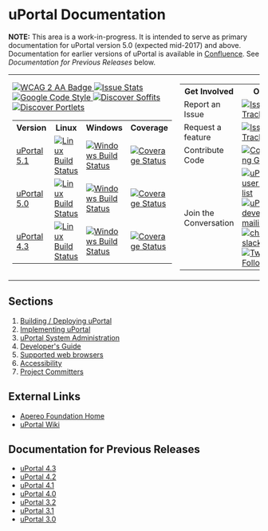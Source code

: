 <link rel="stylesheet" href="css/reset_image_size.css">

# uPortal Documentation

**NOTE:** This area is a work-in-progress. It is intended to serve as primary
documentation for uPortal version 5.0 (expected mid-2017) and above.
Documentation for earlier versions of uPortal is available in
[Confluence](https://wiki.jasig.org). See _Documentation for Previous Releases_
below.

<table border="0">
  <tr>
    <td>
      <a href="https://www.w3.org/TR/WCAG20/">
        <img src="https://www.w3.org/WAI/wcag2AA-blue-v.svg" alt="WCAG 2 AA Badge">
      </a>
      <a href="http://issuestats.com/github/Jasig/uPortal">
        <img src="http://issuestats.com/github/Jasig/uPortal/badge/pr" alt="Issue Stats">
      </a>
      <a href="https://google.github.io/styleguide/javaguide.html">
        <img src="https://img.shields.io/badge/code_style-Google-green.svg?style=flat" alt="Google Code Style">
      </a>
      <a href="https://github.com/search?q=topic%3Auportal+topic%3Asoffit&type=Repositories">
        <img src="https://img.shields.io/badge/discover-soffits-blue.svg?style=flat" alt="Discover Soffits">
      </a>
      <a href="https://github.com/search?q=topic%3Auportal+topic%3Aportlet&type=Repositories">
        <img src="https://img.shields.io/badge/discover-portlets-blue.svg?style=flat" alt="Discover Portlets">
      </a>
      <br>
      <table>
        <tr>
          <th>
            Version
          </th>
          <th>
            Linux
          </th>
          <th>
            Windows
          </th>
          <th>
            Coverage
          </th>
        </tr>
        <tr>
          <td>
            <a href="https://github.com/Jasig/uPortal/tree/master">
              uPortal 5.1
            </a>
          </td>
          <td>
            <a href="https://travis-ci.org/Jasig/uPortal">
              <img src="https://travis-ci.org/Jasig/uPortal.svg?branch=master" alt="Linux Build Status">
            </a>
          </td>
          <td>
            <a href="https://ci.appveyor.com/project/drewwills/uportal/branch/master">
              <img src="https://ci.appveyor.com/api/projects/status/8t95sjt090mf62dh/branch/master?svg=true" alt="Windows Build Status">
            </a>
          </td>
          <td>
            <a href="https://coveralls.io/github/Jasig/uPortal?branch=master">
              <img src="https://coveralls.io/repos/github/Jasig/uPortal/badge.svg?branch=master" alt="Coverage Status">
            </a>
          </td>
        </tr>
        <tr>
          <td>
            <a href="https://github.com/Jasig/uPortal/tree/rel-5-0-patches">
              uPortal 5.0
            </a>
          </td>
          <td>
            <a href="https://travis-ci.org/Jasig/uPortal">
              <img src="https://travis-ci.org/Jasig/uPortal.svg?branch=rel-5-0-patches" alt="Linux Build Status">
            </a>
          </td>
          <td>
            <a href="https://ci.appveyor.com/project/drewwills/uportal/branch/rel-5-0-patches">
              <img src="https://ci.appveyor.com/api/projects/status/8t95sjt090mf62dh/branch/rel-5-0-patches?svg=true" alt="Windows Build Status">
            </a>
          </td>
          <td>
            <a href="https://coveralls.io/github/Jasig/uPortal?branch=rel-5-0-patches">
              <img src="https://coveralls.io/repos/github/Jasig/uPortal/badge.svg?branch=rel-5-0-patches" alt="Coverage Status">
            </a>
          </td>
        </tr>
        <tr>
          <td>
            <a href="https://github.com/Jasig/uPortal/tree/rel-4-3-patches">
              uPortal 4.3
            </a>
          </td>
          <td>
            <a href="https://travis-ci.org/Jasig/uPortal">
              <img src="https://travis-ci.org/Jasig/uPortal.svg?branch=rel-4-3-patches" alt="Linux Build Status">
            </a>
          </td>
          <td>
            <a href="https://ci.appveyor.com/project/drewwills/uportal/branch/rel-4-3-patches">
              <img src="https://ci.appveyor.com/api/projects/status/8t95sjt090mf62dh/branch/rel-4-3-patches?svg=true" alt="Windows Build Status">
            </a>
          </td>
          <td>
            <a href="https://coveralls.io/github/Jasig/uPortal?branch=rel-4-3-patches">
              <img src="https://coveralls.io/repos/github/Jasig/uPortal/badge.svg?branch=rel-4-3-patches" alt="Coverage Status">
            </a>
          </td>
        </tr>
      </table>
    </td>
    <td>
      <table>
        <tr>
          <th>
            Get Involved
          </th>
          <th>
            Outlet
          </th>
        </tr>
        <tr>
          <td>
            Report an Issue
          </td>
          <td>
            <a href="https://issues.jasig.org/browse/UP">
              <img src="https://img.shields.io/badge/issue_tacker-Jira-green.svg?style=flat" alt="Issue Tracker">
            </a>
          </td>
        </tr>
        <tr>
          <td>
            Request a feature
          </td>
          <td>
            <a href="https://issues.jasig.org/browse/UP">
              <img src="https://img.shields.io/badge/issue_tacker-Jira-green.svg?style=flat" alt="Issue Tracker">
            </a>
          </td>
        </tr>
        <tr>
          <td>
            Contribute Code
          </td>
          <td>
            <a href="CONTRIBUTING.md">
              <img src="https://img.shields.io/badge/contributing-guide-green.svg?style=flat" alt="Contributing Guide">
            </a>
          </td>
        </tr>
        <tr>
          <td>
            Join the Conversation
          </td>
          <td>
            <a href="https://groups.google.com/a/apereo.org/forum/#!forum/uportal-user">
              <img src="https://img.shields.io/badge/uPortal-user-green.svg?style=flat" alt="uPortal user mailing list">
            </a>
            <br>
            <a href="https://groups.google.com/a/apereo.org/forum/#!forum/uportal-dev">
              <img src="https://img.shields.io/badge/uPortal-dev-blue.svg?style=flat" alt="uPortal developer mailing list">
            </a>
            <br>
            <a href="https://apereo.slack.com">
              <img src="https://img.shields.io/badge/chat-on_slack-E01765.svg?style=flat" alt="chat on slack">
            </a>
            <br>
            <a href="https://twitter.com/uPortal">
              <img src="https://img.shields.io/twitter/follow/uPortal.svg?style=social&amp;label=Follow" alt="Twitter Follow">
            </a>
          </td>
        </tr>
      </table>
    </td>
  </tr>
</table>

## Sections

1. [Building / Deploying uPortal](building-and-deploying-uportal.md)
2. [Implementing uPortal](implement/README.md)
3. [uPortal System Administration](sysadmin/README.md)
4. [Developer's Guide](developer/README.md)
5. [Supported web browsers](SUPPORTED_BROWSERS.md)
6. [Accessibility](ACCESSIBILITY.md)
7. [Project Committers](COMMITTERS.md)

## External Links

* [Apereo Foundation Home](https://www.apereo.org/)
* [uPortal Wiki](https://wiki.jasig.org/display/UPC/Home)

## Documentation for Previous Releases

* [uPortal 4.3](https://wiki.jasig.org/display/UPM43/Home)
* [uPortal 4.2](https://wiki.jasig.org/display/UPM42/Home)
* [uPortal 4.1](https://wiki.jasig.org/display/UPM41/Home)
* [uPortal 4.0](https://wiki.jasig.org/display/UPM40/Home)
* [uPortal 3.2](https://wiki.jasig.org/display/UPM32/Home)
* [uPortal 3.1](https://wiki.jasig.org/display/UPM31/Home)
* [uPortal 3.0](https://wiki.jasig.org/display/UPM30/Home)
